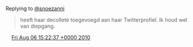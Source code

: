 Replying to [@snoezanni](https://twitter.com/snoezanni/status/20452475404)

> heeft haar decolleté toegevoegd aan haar Twitterprofiel\. Ik houd wel van diepgang\.

<img src="../../media/tweet.ico" width="12" /> [Fri Aug 06 15:22:37 +0000 2010](https://twitter.com/DromerDenker/status/20477014975)
